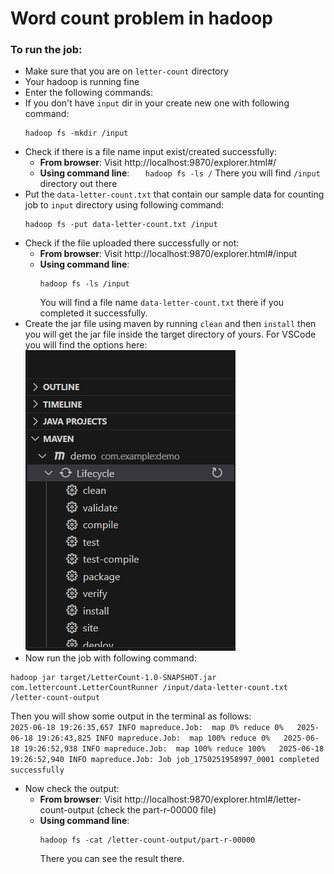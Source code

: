 # Word count problem in hadoop

### To run the job:

- Make sure that you are on `letter-count` directory
- Your hadoop is running fine
- Enter the following commands:
- If you don't have `input` dir in your create new one with following command:
  ```
  hadoop fs -mkdir /input
  ```
- Check if there is a file name input exist/created successfully:
  - **From browser**: Visit http://localhost:9870/explorer.html#/
  - **Using command line**:
    `   hadoop fs -ls /`
    There you will find `/input` directory out there
- Put the `data-letter-count.txt` that contain our sample data for counting job to `input` directory using following command:
  ```
  hadoop fs -put data-letter-count.txt /input
  ```
- Check if the file uploaded there successfully or not:
  - **From browser**: Visit http://localhost:9870/explorer.html#/input
  - **Using command line**:
    ```
    hadoop fs -ls /input
    ```
    You will find a file name `data-letter-count.txt` there if you completed it successfully.
- Create the jar file using maven by running `clean` and then `install` then you will get the jar file inside the target directory of yours. For VSCode you will find the options here:  
  ![alt text](../assets/maven-ss.png)
- Now run the job with following command:

```
hadoop jar target/LetterCount-1.0-SNAPSHOT.jar com.lettercount.LetterCountRunner /input/data-letter-count.txt /letter-count-output
```

Then you will show some output in the terminal as follows:  
`2025-06-18 19:26:35,657 INFO mapreduce.Job:  map 0% reduce 0%  
2025-06-18 19:26:43,825 INFO mapreduce.Job:  map 100% reduce 0%  
2025-06-18 19:26:52,938 INFO mapreduce.Job:  map 100% reduce 100%  
2025-06-18 19:26:52,940 INFO mapreduce.Job: Job job_1750251958997_0001 completed successfully  `

- Now check the output:
  - **From browser**: Visit http://localhost:9870/explorer.html#/letter-count-output (check the part-r-00000 file)
  - **Using command line**:
    ```
    hadoop fs -cat /letter-count-output/part-r-00000
    ```
    There you can see the result there.
